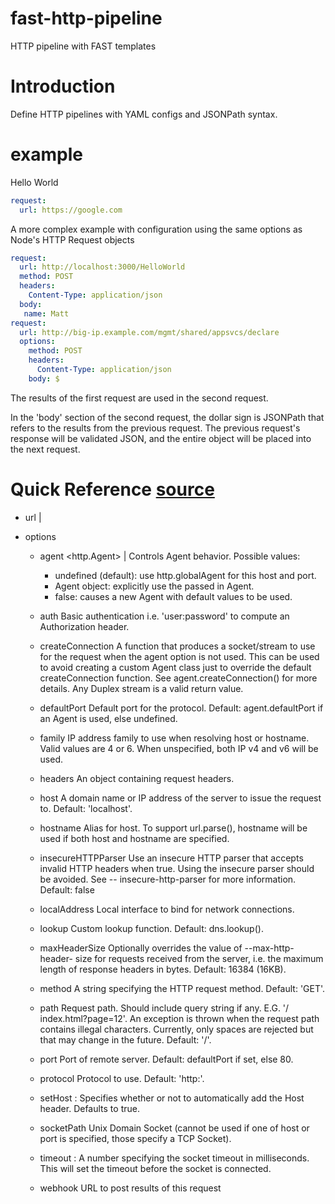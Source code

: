 # fast-http-pipeline

HTTP pipeline with FAST templates

# Introduction

Define HTTP pipelines with YAML configs and JSONPath syntax.

# example

Hello World

```YAML
request:
  url: https://google.com
```

A more complex example with configuration using the same options as Node's
HTTP Request objects

```YAML
request:
  url: http://localhost:3000/HelloWorld
  method: POST
  headers:
    Content-Type: application/json
  body:
   name: Matt
request:
  url: http://big-ip.example.com/mgmt/shared/appsvcs/declare
  options:
    method: POST
    headers:
      Content-Type: application/json
    body: $
```
The results of the first request are used in the second request.

In the 'body' section of the second request, the dollar sign is JSONPath that
refers to the results from the previous request. The previous request's response
will be validated JSON, and the entire object will be placed into the next
request.

# Quick Reference [source](https://nodejs.org/api/http.html)

* url <string> | <URL>

* options <Object>

  - agent <http.Agent> | <boolean>
    Controls Agent behavior. Possible values:
     * undefined (default): use http.globalAgent for this host and port.
     * Agent object: explicitly use the passed in Agent.
     * false: causes a new Agent with default values to be used.

  - auth <string>
    Basic authentication i.e. 'user:password' to compute an
    Authorization header.

  - createConnection <Function>
    A function that produces a socket/stream to use
    for the request when the agent option is not used. This can be used to avoid
    creating a custom Agent class just to override the default createConnection
    function. See agent.createConnection() for more details. Any Duplex stream is
    a valid return value.

  - defaultPort <number>
    Default port for the protocol. Default: agent.defaultPort
    if an Agent is used, else undefined.

  - family <number>
    IP address family to use when resolving host or hostname.
    Valid values are 4 or 6. When unspecified, both IP v4 and v6 will be used.

  - headers <Object>
    An object containing request headers.

  - host <string>
    A domain name or IP address of the server to issue the request
    to. Default: 'localhost'.

  - hostname <string>
    Alias for host. To support url.parse(), hostname will be
    used if both host and hostname are specified.

  - insecureHTTPParser <boolean>
    Use an insecure HTTP parser that accepts invalid
    HTTP headers when true. Using the insecure parser should be avoided. See --
    insecure-http-parser for more information. Default: false

  - localAddress <string>
    Local interface to bind for network connections.

  - lookup <Function>
    Custom lookup function. Default: dns.lookup().

  - maxHeaderSize <number>
    Optionally overrides the value of --max-http-header-
    size for requests received from the server, i.e. the maximum length of response
    headers in bytes. Default: 16384 (16KB).

  - method <string>
    A string specifying the HTTP request method. Default: 'GET'.

  - path <string>
    Request path. Should include query string if any. E.G. '/
    index.html?page=12'. An exception is thrown when the request path contains
    illegal characters. Currently, only spaces are rejected but that may change in
    the future. Default: '/'.

  - port <number>
    Port of remote server. Default: defaultPort if set, else 80.

  - protocol <string>
    Protocol to use. Default: 'http:'.

  - setHost <boolean>:
    Specifies whether or not to automatically add the Host
    header. Defaults to true.

  - socketPath <string>
    Unix Domain Socket (cannot be used if one of host or port
      is specified, those specify a TCP Socket).

  - timeout <number>:
    A number specifying the socket timeout in milliseconds. This
    will set the timeout before the socket is connected.

* webhook <url>
  URL to post results of this request
